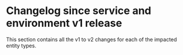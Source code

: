 # Changelog since service and environment v1 release

This section contains all the v1 to v2 changes for each of the impacted entity types.
